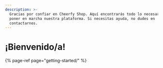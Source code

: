 ```yaml
---
description: >-
  Gracias por confiar en Cheerfy Shop. Aquí encontrarás todo lo necesario para
  poner en marcha nuestra plataforma. Si necesitas ayuda, no dudes en
  contactarnos.
---
```


# ¡Bienvenido/a!

{% page-ref page="getting-started/" %}



